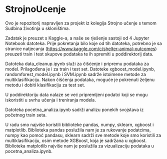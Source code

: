 # StrojnoUcenje

Ovo je repozitorij napravljen za projekt iz kolegija Strojno učenje s temom Sudbina životinja u skloništima.

Zadatak je preuzet s Kaggle-a, a naše se rješenje sastoji od 4 Jupyter Notebook datoteka. Prije pokretanja bilo koje od tih datoteka, 
potrebno je sa stranice natjecanja (https://www.kaggle.com/c/shelter-animal-outcomes) preuzeti train i test skupove podataka te ih 
spremiti u poddirektorij data.

Datoteka data_cleanup.ipynb služi za čišćenje i pripremu podataka za model. Prilagođena je i za train i test set.
Datoteke xgboost_model.ipynb, randomforest_model.ipynb i SVM.ipynb sadrže istoimene metode za multiklasifikaciju.
Nakon čišćenja podataka, moguće je pokrenuti željenu metodu i dobiti klasifikaciju za test set.

U poddirektoriju data nalaze se već pripremljeni podatci koji se mogu iskoristiti u svrhu učenja i treniranja modela.

Datoteka pocetna_analiza.ipynb sadrži analizu ponekih svojstava iz početnog train seta.

U radu smo najviše koristili biblioteke pandas, numpy, sklearn, xgboost i matplotlib. Biblioteka pandas poslužila nam je za rukovanje
podatcima, numpy kao pomoć pandasu, sklearn sadrži sve metode koje smo koristili za multiklasifikaciju, osim metode
XGBoost, koja je sadržana u xgboost. Biblioteka matplotlib najviše nam je poslužila za vizualizaciju podataka u pocetna_analiza.ipynb. 
